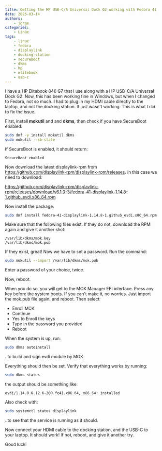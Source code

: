 ```yaml
---
title: Getting the HP USB-C/A Universal Dock G2 working with Fedora 41
date: 2025-03-14
authors:
    - jorge
categories:
    - Linux
tags:
    - linux
    - fedora
    - displaylink
    - docking-station
    - secureboot
    - dkms
    - hp
    - elitebook
    - usb-c
---
```


I have a HP Elitebook 840 G7 that I use along with a HP USB-C/A Universal Dock
G2. Now, this has been working fine in Windows, but when I changed to Fedora,
not so much. I had to plug in my HDMI cable directly to the laptop, and not the
docking station. It just wasn't working. This is what I did to fix the issue.

<!-- more -->

First, install **mokutil** and and **dkms**, then check if you have SecureBoot enabled:

```bash
sudo dnf -y install mokutil dkms
sudo mokutil --sb-state
```

If SecureBoot is enabled, it should return:

```
SecureBoot enabled
```

Now download the latest displaylink-rpm from
https://github.com/displaylink-rpm/displaylink-rpm/releases. In this case we
need to download:

https://github.com/displaylink-rpm/displaylink-rpm/releases/download/v6.1.0-3/fedora-41-displaylink-1.14.8-1.github_evdi.x86_64.rpm

Now install the package:

```bash
sudo dnf install fedora-41-displaylink-1.14.8-1.github_evdi.x86_64.rpm
```

Make sure that the following files exist. If they do not, download the RPM
again and give it another shot:

```
/var/lib/dkms/mok.key
/var/lib/dkms/mok.pub
```

If they exist, great! Now we have to set a password. Run the command:

```bash
sudo mokutil --import /var/lib/dkms/mok.pub
```

Enter a password of your choice, twice.

Now, reboot.

When you do so, you will get to the MOK Manager EFI interface. Press any key
before the system boots. If you can't make it, no worries. Just import the
mok.pub file again, and reboot. Then select:

- Enroll MOK
- Continue
- Yes to Enroll the keys
- Type in the password you provided
- Reboot

When the system is up, run:

```bash
sudo dkms autoinstall
```

..to build and sign evdi module by MOK.

Everything should then be set. Verify that everything works by running:

```bash
sudo dkms status
```

the output should be something like:

```
evdi/1.14.8 6.12.6-200.fc41.x86_64, x86_64: installed
```

Also check with:

```bash
sudo systemctl status displaylink
```

..to see that the service is running as it should.

Now connect your HDMI cable to the docking station, and the USB-C to your
laptop. It should work! If not, reboot, and give it another try.

Good luck!
